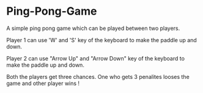 # Ping-Pong-Game
A simple ping pong game which can be played between two players.

Player 1 can use 'W' and 'S' key of the keyboard to make the paddle up and down.

Player 2 can use "Arrow Up" and "Arrow Down" key of the keyboard to make the paddle up and down.

Both the players get three chances.
One who gets 3 penalites looses the game and other player wins !
